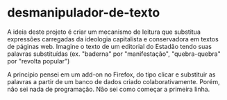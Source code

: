 # desmanipulador-de-texto
A ideia deste projeto é criar um mecanismo de leitura que substitua expressões carregadas da ideologia capitalista e conservadora em textos de páginas web. Imagine o texto de um editorial do Estadão tendo suas palavras substituídas (ex. "baderna" por "manifestação", "quebra-quebra" por "revolta popular")

A princípio pensei em um add-on no Firefox, do tipo clicar e substituir as palavras a partir de um banco de dados criado colaborativamente. Porém, não sei nada de programação. Não sei como começar a primeira linha.
